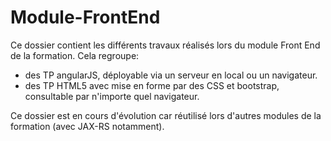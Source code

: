 # Module-FrontEnd
Ce dossier contient les différents travaux réalisés lors du module Front End de la formation.
Cela regroupe:
  - des TP angularJS, déployable via un serveur en local ou un navigateur.
  - des TP HTML5 avec mise en forme par des CSS et bootstrap, consultable par n'importe quel navigateur.

Ce dossier est en cours d'évolution car réutilisé lors d'autres modules de la formation (avec JAX-RS notamment).
